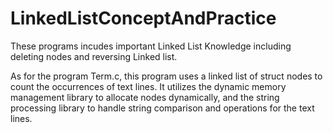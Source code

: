 # LinkedListConceptAndPractice
 These programs incudes important Linked List Knowledge including deleting nodes and reversing Linked list.

 As for the program Term.c, this program uses a linked list of struct nodes to count the occurrences of text lines. It utilizes the dynamic memory management library to allocate nodes dynamically, and the string processing library to handle string comparison and operations for the text lines.

